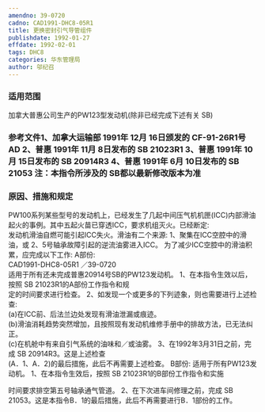 ```yaml
---
amendno: 39-0720  
cadno: CAD1991-DHC8-05R1  
title: 更换密封引气导管组件  
publishdate: 1992-01-27  
effdate: 1992-02-01  
tags: DHC8  
categories: 华东管理局  
author: 邬纪召  
---
```

  
### 适用范围  
加拿大普惠公司生产的PW123型发动机(除非已经完成下述有关 SB)  
  
<!--more-->  
### 参考文件1、加拿大运输部 1991年 12月 16日颁发的 CF-91-26R1号 AD 2、普惠 1991年 11月 8日发布的 SB 21023R1 3、普惠 1991年 10月 15日发布的 SB 20914R3 4、普惠 1991年 6月 10日发布的 SB 21053 注：本指令所涉及的 SB都以最新修改版本为准  
  
### 原因、措施和规定  
PW100系列某些型号的发动机上，已经发生了几起中间压气机机匣(ICC)内部滑油起火的事例。其中五起火苗已穿透ICC，要求机组灭火。已经断定:  
    发动机滑油自燃可能引起ICC失火。滑油有二个来源: 1、聚集在ICC空腔中的滑油，或 2、5号轴承故障引起的逆流油雾进入ICC。     为了减少ICC空腔中的滑油积累，应完成以下工作: A部份:  
 CAD1991-DHC8-05R1 ／39-0720  
    适用于所有还未完成普惠20914号SB的PW123发动机。     1、在本指令生效以后，按照  SB 21023R1的A部份工作指令和规  
定的时间要求进行检查。     2、如发现一个或更多的下列迹象，则也需要进行上述检查:  
      (a)在ICC前、后法兰边处发现有滑油泄漏或痕迹。  
      (b)滑油消耗趋势突然增加，且按照现有发动机维修手册中的排故方法，已无法纠正。  
(c)在机舱中有来自引气系统的油味和／或油雾。     3、在1992年3月31日之前，完成  SB 20914R3。这是上述检查  
(A．1、A．2)的最后措施，此后不再需要上述检查。 B部份:     适用于所有PW123发动机。     1、在本指令生效后，按照  SB 21023R1的B部份工作指令和实施  
  
时间要求排空第五号轴承通气管道。 2、在下次进车间修理之前，完成 SB 21053。这是本指令B．1的最后措施，此后不再需要进行B．1部份的工作。  
